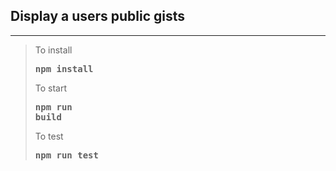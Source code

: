 ## Display a users public gists
<hr>

>To install <pre><b>npm install</b></pre>
> To start <pre><b>npm run build</b></pre>
>To test <pre><b>npm run test</b></pre>

